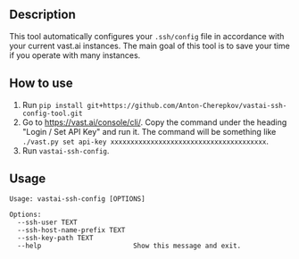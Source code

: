 ## Description
This tool automatically configures your `.ssh/config` file in accordance with your current vast.ai instances. The main goal of this tool is to save your time if you operate with many instances.

## How to use
1. Run `pip install git+https://github.com/Anton-Cherepkov/vastai-ssh-config-tool.git`
2. Go to https://vast.ai/console/cli/. Copy the command under the heading "Login / Set API Key" and run it. The command will be something like `./vast.py set api-key xxxxxxxxxxxxxxxxxxxxxxxxxxxxxxxxxxxxxxx`.
3. Run `vastai-ssh-config`.

## Usage
```
Usage: vastai-ssh-config [OPTIONS]

Options:
  --ssh-user TEXT
  --ssh-host-name-prefix TEXT
  --ssh-key-path TEXT
  --help                       Show this message and exit.
```
